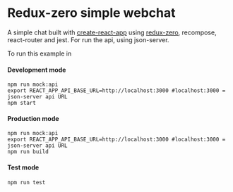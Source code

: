 # Redux-zero simple webchat

A simple chat built with [create-react-app](https://github.com/facebook/create-react-app) using [redux-zero](https://github.com/concretesolutions/redux-zero), recompose, react-router and jest. For run the api, using json-server.

To run this example in
#### Development mode
```shell
npm run mock:api
export REACT_APP_API_BASE_URL=http://localhost:3000 #localhost:3000 = json-server api URL
npm start
```

#### Production mode
```shell
npm run mock:api
export REACT_APP_API_BASE_URL=http://localhost:3000 #localhost:3000 = json-server api URL
npm run build
```

#### Test mode
```
npm run test
```
